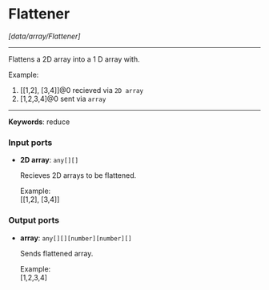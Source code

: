 # Flattener

_[data/array/Flattener]_

---

Flattens a 2D array into a  1 D array with.  
  
Example:  
1. [[1,2], [3,4]]@0 recieved via `2D array`  
2. [1,2,3,4]@0 sent via `array`   

---

__Keywords__: reduce

### Input ports

* __2D array__: ` any[][] `


    Recieves 2D arrays to be flattened.  
      
    Example:  
    [[1,2], [3,4]]  

### Output ports

* __array__: ` any[][][number][number][] `


    Sends flattened array.  
      
    Example:  
    [1,2,3,4]  

